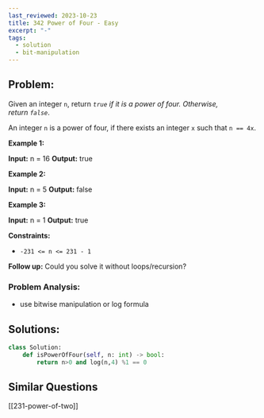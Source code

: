 ```yaml
---
last_reviewed: 2023-10-23
title: 342 Power of Four - Easy
excerpt: "-"
tags:
  - solution
  - bit-manipulation
---
```

## Problem: 
Given an integer `n`, return _`true` if it is a power of four. Otherwise, return `false`_.

An integer `n` is a power of four, if there exists an integer `x` such that `n == 4x`.

**Example 1:**

**Input:** n = 16
**Output:** true

**Example 2:**

**Input:** n = 5
**Output:** false

**Example 3:**

**Input:** n = 1
**Output:** true

**Constraints:**

- `-231 <= n <= 231 - 1`

**Follow up:** Could you solve it without loops/recursion?
### Problem Analysis:

- use bitwise manipulation or log formula


## Solutions:

```python
class Solution:
    def isPowerOfFour(self, n: int) -> bool:
        return n>0 and log(n,4) %1 == 0
```

## Similar Questions

[[231-power-of-two]]